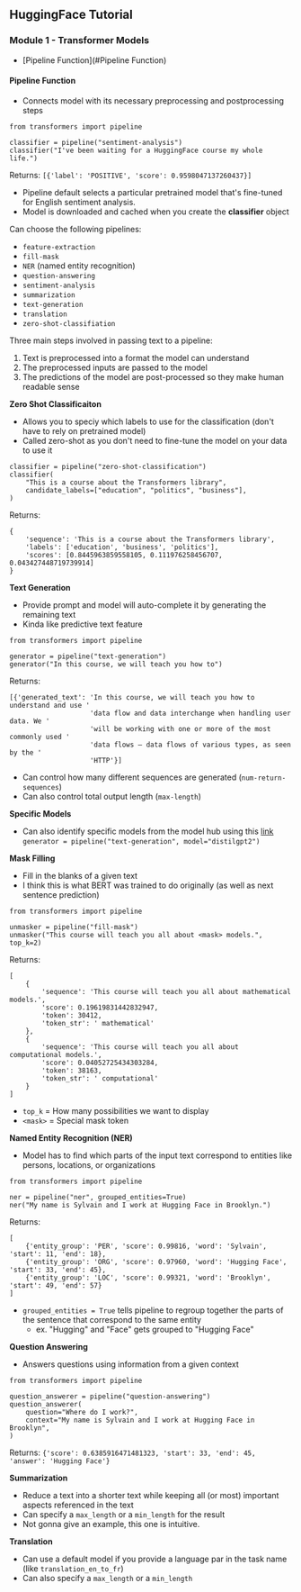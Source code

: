 
## HuggingFace Tutorial

### Module 1 - Transformer Models

- [Pipeline Function](#Pipeline Function)

#### Pipeline Function 
- Connects model with its necessary preprocessing and postprocessing steps

```
from transformers import pipeline

classifier = pipeline("sentiment-analysis")
classifier("I've been waiting for a HuggingFace course my whole life.")
```

Returns: `[{'label': 'POSITIVE', 'score': 0.9598047137260437}]`

- Pipeline default selects a particular pretrained model that's fine-tuned for English sentiment analysis.
- Model is downloaded and cached when you create the **classifier** object

Can choose the following pipelines:
- `feature-extraction`
- `fill-mask`
- `NER` (named entity recognition)
- `question-answering`
- `sentiment-analysis`
- `summarization`
- `text-generation`
- `translation`
- `zero-shot-classifiation`

Three main steps involved in passing text to a pipeline:
1. Text is preprocessed into a format the model can understand
2. The preprocessed inputs are passed to the model
3. The predictions of the model are post-processed so they make human readable sense

**Zero Shot Classificaiton**
- Allows you to speciy which labels to use for the classification (don't have to rely on pretrained model)
- Called zero-shot as you don't need to fine-tune the model on your data to use it

```
classifier = pipeline("zero-shot-classification")
classifier(
    "This is a course about the Transformers library",
    candidate_labels=["education", "politics", "business"],
)
```

Returns: 
```
{
    'sequence': 'This is a course about the Transformers library',
    'labels': ['education', 'business', 'politics'],
    'scores': [0.8445963859558105, 0.111976258456707, 0.043427448719739914]
}
 ```

 **Text Generation**
 - Provide prompt and model will auto-complete it by generating the remaining text
 - Kinda like predictive text feature

 ```
from transformers import pipeline

generator = pipeline("text-generation")
generator("In this course, we will teach you how to")
```

Returns:
```
[{'generated_text': 'In this course, we will teach you how to understand and use '
                    'data flow and data interchange when handling user data. We '
                    'will be working with one or more of the most commonly used '
                    'data flows — data flows of various types, as seen by the '
                    'HTTP'}]
```

- Can control how many different sequences are generated (`num-return-sequences`)
- Can also control total output length (`max-length`)


**Specific Models**
- Can also identify specific models from the model hub using this [link](https://huggingface.co/models)
```generator = pipeline("text-generation", model="distilgpt2")```



**Mask Filling**
- Fill in the blanks of a given text
- I think this is what BERT was trained to do originally (as well as next sentence prediction)

```
from transformers import pipeline

unmasker = pipeline("fill-mask")
unmasker("This course will teach you all about <mask> models.", top_k=2)
```

Returns:
```
[
    {   
        'sequence': 'This course will teach you all about mathematical models.',
        'score': 0.19619831442832947,
        'token': 30412,
        'token_str': ' mathematical'
    },
    {
        'sequence': 'This course will teach you all about computational models.',
        'score': 0.04052725434303284,
        'token': 38163,
        'token_str': ' computational'
    }
]
```

- `top_k` = How many possibilities we want to display
- `<mask>` = Special mask token


**Named Entity Recognition (NER)**
- Model has to find which parts of the input text correspond to entities like persons, locations, or organizations

```
from transformers import pipeline

ner = pipeline("ner", grouped_entities=True)
ner("My name is Sylvain and I work at Hugging Face in Brooklyn.")
```

Returns:
```
[
    {'entity_group': 'PER', 'score': 0.99816, 'word': 'Sylvain', 'start': 11, 'end': 18}, 
    {'entity_group': 'ORG', 'score': 0.97960, 'word': 'Hugging Face', 'start': 33, 'end': 45}, 
    {'entity_group': 'LOC', 'score': 0.99321, 'word': 'Brooklyn', 'start': 49, 'end': 57}
]
```

- `grouped_entities = True` tells pipeline to regroup together the parts of the sentence that correspond to the same entity
    - ex. "Hugging" and "Face" gets grouped to "Hugging Face"

**Question Answering**
- Answers questions using information from a given context

```
from transformers import pipeline

question_answerer = pipeline("question-answering")
question_answerer(
    question="Where do I work?",
    context="My name is Sylvain and I work at Hugging Face in Brooklyn",
)
```

Returns: `{'score': 0.6385916471481323, 'start': 33, 'end': 45, 'answer': 'Hugging Face'}`

**Summarization**
- Reduce a text into a shorter text while keeping all (or most) important aspects referenced in the text
- Can specify a `max_length` or a `min_length` for the result
- Not gonna give an example, this one is intuitive.

**Translation**
- Can use a default model if you provide a language par in the task name (like `translation_en_to_fr`)
- Can also specify a `max_length` or a `min_length`

